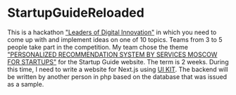 # StartupGuideReloaded
This is a hackathon ["Leaders of Digital Innovation"](https://leaders2021.innoagency.ru) in which you need to come up with and implement ideas on one of 10 topics. Teams from 3 to 5 people take part in the competition. My team chose the theme ["PERSONALIZED RECOMMENDATION SYSTEM BY SERVICES MOSCOW FOR STARTUPS"](https://leaders2021.innoagency.ru/01/) for the Startup Guide website. The term is 2 weeks. During this time, I need to write a website for Next.js using [UI KIT](https://www.figma.com/file/UVnFGWphmyDVoQHHX9NlH2/Startup-Guide-Design-System?node-id=0%3A1). The backend will be written by another person in php based on the database that was issued as a sample.

